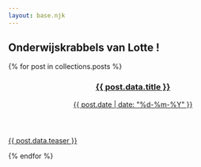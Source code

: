 ```yaml
---
layout: base.njk
---
```


## Onderwijskrabbels van Lotte !

{% for post in collections.posts %}
<a href="{{ post.url }}">

  <article>
      <header>
        <h3>{{ post.data.title }}</h3>
        <time>{{ post.date | date: "%d-%m-%Y" }}</time>
      </header>
      <p>{{ post.data.teaser }}</p>
  </article>
</a>
{% endfor %}
